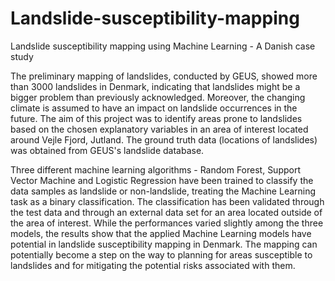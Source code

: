 # Landslide-susceptibility-mapping
Landslide susceptibility mapping using Machine Learning - A Danish case study


The preliminary mapping of landslides, conducted by GEUS, showed more than 3000 landslides in Denmark, indicating that landslides might be a bigger problem than previously acknowledged. Moreover, the changing climate is assumed to have an impact on landslide occurrences in the future. 
The aim of this project was to identify areas prone to landslides based on the chosen explanatory variables in an area of interest located around Vejle Fjord, Jutland. The ground truth data (locations of landslides) was obtained from GEUS's landslide database.

Three different machine learning algorithms - Random Forest, Support Vector Machine and Logistic Regression have been trained to classify the data samples as landslide or non-landslide, treating the Machine Learning task as a binary classification. The classification has been validated through the test data and through an external data set for an area located outside of the area of interest.
While the performances varied slightly among the three models, the results show that the applied Machine Learning models have potential in landslide susceptibility mapping in Denmark. The mapping can potentially become a step on the way to planning for areas susceptible to landslides and for mitigating the potential risks associated with them.


